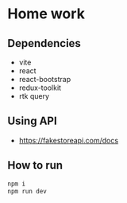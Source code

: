 # Home work

## Dependencies
* vite
* react
* react-bootstrap
* redux-toolkit
* rtk query

## Using API
* https://fakestoreapi.com/docs

## How to run
```bash
npm i
npm run dev
```